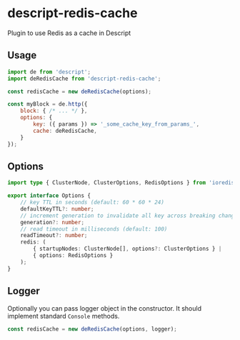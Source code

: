 # descript-redis-cache
Plugin to use Redis as a cache in Descript

## Usage

```js
import de from 'descript';
import deRedisCache from 'descript-redis-cache';

const redisCache = new deRedisCache(options);

const myBlock = de.http({
    block: { /* ... */ },
    options: {
        key: ({ params }) => '_some_cache_key_from_params_',
        cache: deRedisCache,
    }
});
```

## Options

```ts
import type { ClusterNode, ClusterOptions, RedisOptions } from 'ioredis';

export interface Options {
    // key TTL in seconds (default: 60 * 60 * 24)
    defaultKeyTTL?: number;
    // increment generation to invalidate all key across breaking changes releases (default: 1)
    generation?: number;
    // read timeout in milliseconds (default: 100)
    readTimeout?: number;
    redis: (
        { startupNodes: ClusterNode[], options?: ClusterOptions } |
        { options: RedisOptions }
    );
}
```

## Logger

Optionally you can pass logger object in the constructor. It should implement standard `Console` methods.

```js
const redisCache = new deRedisCache(options, logger);
```
